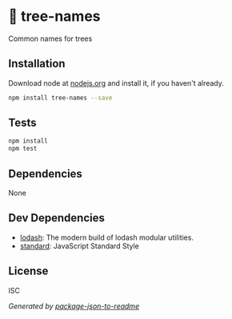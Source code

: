 # 🌳 tree-names 

Common names for trees

## Installation

Download node at [nodejs.org](http://nodejs.org) and install it, if you haven't already.

```sh
npm install tree-names --save
```


## Tests

```sh
npm install
npm test
```

## Dependencies

None

## Dev Dependencies

- [lodash](https://github.com/git+https:/): The modern build of lodash modular utilities.
- [standard](https://github.com/feross/standard): JavaScript Standard Style

## License

ISC

_Generated by [package-json-to-readme](https://github.com/zeke/package-json-to-readme)_
